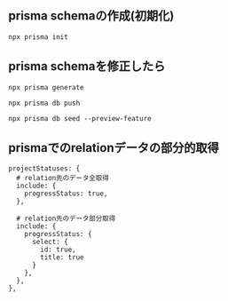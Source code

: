 ## prisma schemaの作成(初期化)

```
npx prisma init
```

## prisma schemaを修正したら

```
npx prisma generate
```

```
npx prisma db push
```

```
npx prisma db seed --preview-feature
```

## prismaでのrelationデータの部分的取得

```
projectStatuses: {
  # relation先のデータ全取得 
  include: {
    progressStatus: true,
  },

  # relation先のデータ部分取得 
  include: {
    progressStatus: {
      select: {
        id: true,
        title: true
      }
    },
  },
},
```